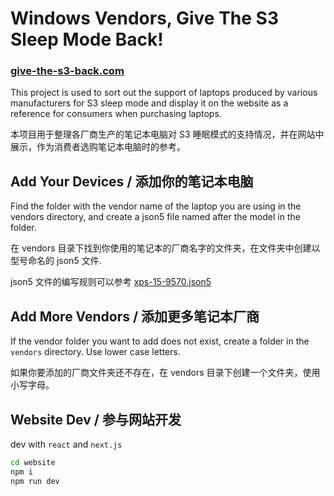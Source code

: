 # Windows Vendors, Give The S3 Sleep Mode Back!

### [give-the-s3-back.com](https://give-the-s3-back.com)

This project is used to sort out the support of laptops produced by various manufacturers for S3 sleep mode and display it on the website as a reference for consumers when purchasing laptops.

本项目用于整理各厂商生产的笔记本电脑对 S3 睡眠模式的支持情况，并在网站中展示，作为消费者选购笔记本电脑时的参考。

## Add Your Devices / 添加你的笔记本电脑

Find the folder with the vendor name of the laptop you are using in the vendors directory, and create a json5 file named after the model in the folder.

在 vendors 目录下找到你使用的笔记本的厂商名字的文件夹，在文件夹中创建以型号命名的 json5 文件.

json5 文件的编写规则可以参考 [xps-15-9570.json5](vendors/dell/xps-15-9570.json5)

## Add More Vendors / 添加更多笔记本厂商

If the vendor folder you want to add does not exist, create a folder in the `vendors` directory. Use lower case letters.

如果你要添加的厂商文件夹还不存在，在 vendors 目录下创建一个文件夹，使用小写字母。

## Website Dev / 参与网站开发

dev with `react` and `next.js`

```bash
cd website
npm i
npm run dev
```